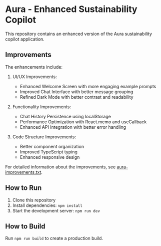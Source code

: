 # Aura - Enhanced Sustainability Copilot

This repository contains an enhanced version of the Aura sustainability copilot application.

## Improvements

The enhancements include:

1. UI/UX Improvements:
   - Enhanced Welcome Screen with more engaging example prompts
   - Improved Chat Interface with better message grouping
   - Refined Dark Mode with better contrast and readability

2. Functionality Improvements:
   - Chat History Persistence using localStorage
   - Performance Optimization with React.memo and useCallback
   - Enhanced API Integration with better error handling

3. Code Structure Improvements:
   - Better component organization
   - Improved TypeScript typing
   - Enhanced responsive design

For detailed information about the improvements, see [aura-improvements.txt](aura-improvements.txt).

## How to Run

1. Clone this repository
2. Install dependencies: `npm install`
3. Start the development server: `npm run dev`

## How to Build

Run `npm run build` to create a production build.
